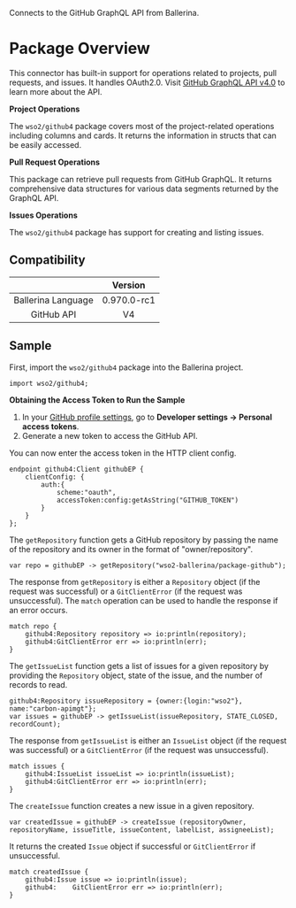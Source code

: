 Connects to the GitHub GraphQL API from Ballerina.

# Package Overview

This connector has built-in support for operations related to projects, pull requests, and issues. It handles OAuth2.0. Visit [GitHub GraphQL API v4.0](https://developer.github.com/v4/) to learn more about the API.

**Project Operations**

The `wso2/github4` package covers most of the project-related operations including columns and cards. It returns the information in structs that can be easily accessed.

**Pull Request Operations**

This package can retrieve pull requests from GitHub GraphQL. It returns comprehensive data structures for various data segments returned by the GraphQL API.

**Issues Operations**

The `wso2/github4` package has support for creating and listing issues.


## Compatibility
|                                 |       Version                  |
|  :---------------------------:  |  :---------------------------: |
|  Ballerina Language             |   0.970.0-rc1                  |
|  GitHub API                     |   V4                           |

## Sample

First, import the `wso2/github4` package into the Ballerina project.

```ballerina
import wso2/github4;
```

**Obtaining the Access Token to Run the Sample**

1. In your [GitHub profile settings](https://github.com/settings/profile), go to **Developer settings -> Personal access tokens**.
2. Generate a new token to access the GitHub API.

You can now enter the access token in the HTTP client config.
```ballerina
endpoint github4:Client githubEP {
    clientConfig: {
        auth:{
            scheme:"oauth",
            accessToken:config:getAsString("GITHUB_TOKEN")
        }
    }
};
```

The `getRepository` function gets a GitHub repository by passing the name of the repository and its owner in the format of "owner/repository".
```ballerina
var repo = githubEP -> getRepository("wso2-ballerina/package-github");
```

The response from `getRepository` is either a `Repository` object (if the request was successful) or a `GitClientError` (if the request was unsuccessful). The `match` operation can be used to handle the response if an error occurs.
```ballerina
match repo {
    github4:Repository repository => io:println(repository);
    github4:GitClientError err => io:println(err);
}
```

The `getIssueList` function gets a list of issues for a given repository by providing the `Repository` object, state of the issue, and the number of records to read.

```ballerina
github4:Repository issueRepository = {owner:{login:"wso2"}, name:"carbon-apimgt"};
var issues = githubEP -> getIssueList(issueRepository, STATE_CLOSED, recordCount);
```

The response from `getIssueList` is either an `IssueList` object (if the request was successful) or a `GitClientError` (if the request was unsuccessful).

```ballerina
match issues {
    github4:IssueList issueList => io:println(issueList);
    github4:GitClientError err => io:println(err);
}
```

The `createIssue` function creates a new issue in a given repository.

```ballerina
var createdIssue = githubEP -> createIssue (repositoryOwner, repositoryName, issueTitle, issueContent, labelList, assigneeList);
```

It returns the created `Issue` object if successful or `GitClientError` if unsuccessful.

```ballerina
match createdIssue {
    github4:Issue issue => io:println(issue);
    github4:	GitClientError err => io:println(err);
}
```
